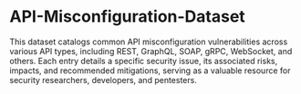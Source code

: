 # API-Misconfiguration-Dataset
This dataset catalogs common API misconfiguration vulnerabilities across various API types, including REST, GraphQL, SOAP, gRPC, WebSocket, and others. Each entry details a specific security issue, its associated risks, impacts, and recommended mitigations, serving as a valuable resource for security researchers, developers, and pentesters.
